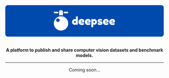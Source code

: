<div align='center'>

<img alt='deepsee' src='media/DeepseeBanner.png' width='800px' style='max-width: 100%;'>

<br/>
<br/>

**A platform to publish and share computer vision datasets and benchmark models.**

______________________________________________________________________

Coming soon...
